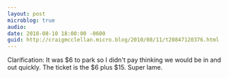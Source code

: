 ```yaml
---
layout: post
microblog: true
audio: 
date: 2010-08-10 18:00:00 -0600
guid: http://craigmcclellan.micro.blog/2010/08/11/t20847120376.html
---
```

Clarification: It was $6 to park so I didn't pay thinking we would be in and out quickly. The ticket is the $6 plus $15. Super lame.
